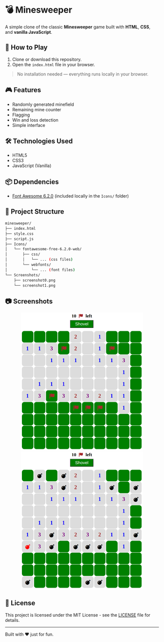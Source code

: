 # 💣 Minesweeper

A simple clone of the classic **Minesweeper** game built with **HTML**, **CSS**, and **vanilla JavaScript**.

## 🚀 How to Play

1. Clone or download this repository.
2. Open the `index.html` file in your browser.

> No installation needed — everything runs locally in your browser.

## 🎮 Features

- Randomly generated minefield
- Remaining mine counter
- Flagging
- Win and loss detection
- Simple interface

## 🛠️ Technologies Used

- HTML5  
- CSS3  
- JavaScript (Vanilla)

## 📦 Dependencies

- [Font Awesome 6.2.0](https://fontawesome.com) (included locally in the `Icons/` folder)

## 📁 Project Structure

```bash
minesweeper/
├── index.html
├── style.css
├── script.js
├── Icons/
│   └── fontawesome-free-6.2.0-web/
│       ├── css/
│       │   └── ... (css files)
│       └── webfonts/
│           └── ... (font files)
└── Screenshots/
    ├── screenshot0.png
    └── screenshot1.png
```

## 📷 Screenshots

<p align="center">
  <img src="Screenshots/screenshot0.png" alt="Gameplay 0" width="400">
  <img src="Screenshots/screenshot1.png" alt="Gameplay 1" width="400">
</p>

## 📄 License

This project is licensed under the MIT License - see the [LICENSE](LICENSE) file for details.

---

Built with ❤️ just for fun.

